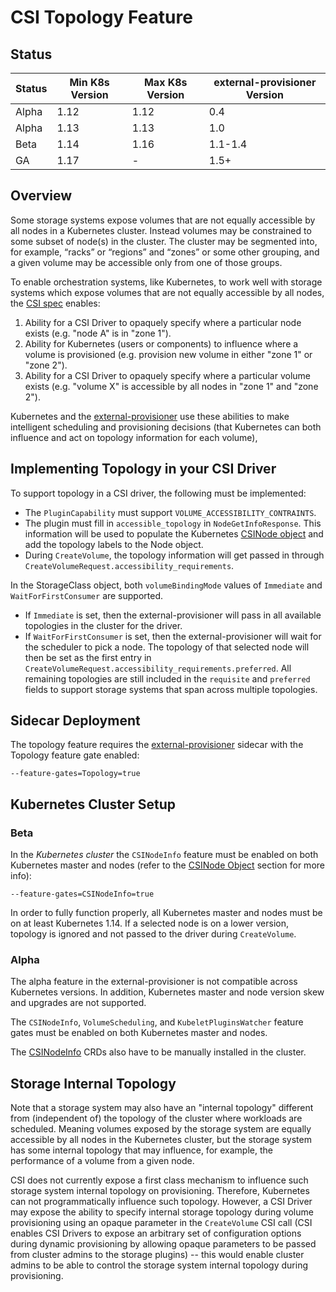 # CSI Topology Feature

## Status

| Status | Min K8s Version | Max K8s Version | external-provisioner Version |
| ------ | --------------- | --------------- | ---------------------------- |
| Alpha  | 1.12            | 1.12            | 0.4                          |
| Alpha  | 1.13            | 1.13            | 1.0                          |
| Beta   | 1.14            | 1.16            | 1.1-1.4                      |
| GA     | 1.17            | -               | 1.5+                         |

## Overview

Some storage systems expose volumes that are not equally accessible by all nodes in a Kubernetes cluster. Instead volumes may be constrained to some subset of node(s) in the cluster. The cluster may be segmented into, for example, “racks” or “regions” and “zones” or some other grouping, and a given volume may be accessible only from one of those groups.

To enable orchestration systems, like Kubernetes, to work well with storage systems which expose volumes that are not equally accessible by all nodes, the [CSI spec](https://github.com/container-storage-interface/spec/blob/master/spec.md) enables:

1. Ability for a CSI Driver to opaquely specify where a particular node exists (e.g. "node A" is in "zone 1").
2. Ability for Kubernetes (users or components) to influence where a volume is provisioned (e.g. provision new volume in either "zone 1" or "zone 2").
3. Ability for a CSI Driver to opaquely specify where a particular volume exists (e.g. "volume X" is accessible by all nodes in "zone 1" and "zone 2").

Kubernetes and the [external-provisioner](external-provisioner.md) use these abilities to make intelligent scheduling and provisioning decisions (that Kubernetes can both influence and act on topology information for each volume),

## Implementing Topology in your CSI Driver

To support topology in a CSI driver, the following must be implemented:

* The `PluginCapability` must support `VOLUME_ACCESSIBILITY_CONTRAINTS`.
* The plugin must fill in `accessible_topology` in `NodeGetInfoResponse`.
  This information will be used to populate the Kubernetes [CSINode object](csi-node-object.md) and add the topology labels to the Node object.
* During `CreateVolume`, the topology information will get passed in through `CreateVolumeRequest.accessibility_requirements`.

In the StorageClass object, both `volumeBindingMode` values of `Immediate` and
`WaitForFirstConsumer` are supported.

* If `Immediate` is set, then the
  external-provisioner will pass in all available topologies in the cluster for
  the driver.
* If `WaitForFirstConsumer` is set, then the external-provisioner will wait for
  the scheduler to pick a node. The topology of that selected node will then be
  set as the first entry in `CreateVolumeRequest.accessibility_requirements.preferred`.
  All remaining topologies are still included in the `requisite` and `preferred`
  fields to support storage systems that span across multiple topologies.

## Sidecar Deployment

The topology feature requires the
[external-provisioner](external-provisioner.md) sidecar with the
Topology feature gate enabled:

```shell
--feature-gates=Topology=true
```

## Kubernetes Cluster Setup

### Beta

In the *Kubernetes cluster* the `CSINodeInfo` feature must be enabled on both Kubernetes master and nodes (refer to the [CSINode Object](csi-node-object.md) section for more info):

```shell
--feature-gates=CSINodeInfo=true
```

In order to fully function properly, all Kubernetes master and nodes must be on at least
Kubernetes 1.14. If a selected node is on a lower version, topology is ignored and not
passed to the driver during `CreateVolume`.

### Alpha

The alpha feature in the external-provisioner is not compatible across
Kubernetes versions. In addition, Kubernetes master and node version skew and
upgrades are not supported.

The `CSINodeInfo`, `VolumeScheduling`, and `KubeletPluginsWatcher` feature gates
must be enabled on both Kubernetes master and nodes.

The [CSINodeInfo](csi-node-object.md) CRDs also have to be manually installed in the
cluster.

## Storage Internal Topology

Note that a storage system may also have an "internal topology" different from (independent of) the topology of the cluster where workloads are scheduled. Meaning volumes exposed by the storage system are equally accessible by all nodes in the Kubernetes cluster, but the storage system has some internal topology that may influence, for example, the performance of a volume from a given node.

CSI does not currently expose a first class mechanism to influence such storage system internal topology on provisioning. Therefore, Kubernetes can not programmatically influence such topology. However, a CSI Driver may expose the ability to specify internal storage topology during volume provisioning using an opaque parameter in the `CreateVolume` CSI call (CSI enables CSI Drivers to expose an arbitrary set of configuration options during dynamic provisioning by allowing opaque parameters to be passed from cluster admins to the storage plugins) -- this would enable cluster admins to be able to control the storage system internal topology during provisioning.
